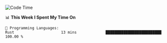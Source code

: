 <!--START_SECTION:waka-->
![Code Time](http://img.shields.io/badge/Code%20Time-1%2C006%20hrs%2043%20mins-blue)

📊 **This Week I Spent My Time On** 

```text
💬 Programming Languages: 
Rust                     13 mins             █████████████████████████   100.00 % 
```


<!--END_SECTION:waka-->